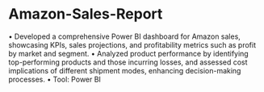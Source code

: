 # Amazon-Sales-Report
•	Developed a comprehensive Power BI dashboard for Amazon sales, showcasing KPIs, sales projections, and profitability metrics such as profit by market and segment.
•	Analyzed product performance by identifying top-performing products and those incurring losses, and assessed cost implications of different shipment modes, enhancing decision-making processes.
•	Tool: Power BI
